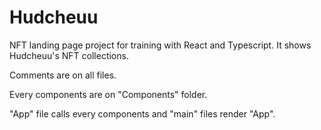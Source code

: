 # Hudcheuu
NFT landing page project for training with React and Typescript. It shows Hudcheuu's NFT collections.

Comments are on all files. 

Every components are on "Components" folder.

"App" file calls every components and "main" files render "App".
